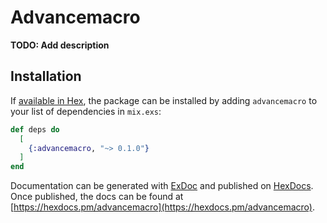 # Advancemacro

**TODO: Add description**

## Installation

If [available in Hex](https://hex.pm/docs/publish), the package can be installed
by adding `advancemacro` to your list of dependencies in `mix.exs`:

```elixir
def deps do
  [
    {:advancemacro, "~> 0.1.0"}
  ]
end
```

Documentation can be generated with [ExDoc](https://github.com/elixir-lang/ex_doc)
and published on [HexDocs](https://hexdocs.pm). Once published, the docs can
be found at [https://hexdocs.pm/advancemacro](https://hexdocs.pm/advancemacro).

